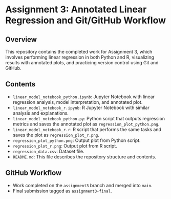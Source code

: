 # Assignment 3: Annotated Linear Regression and Git/GitHub Workflow

## Overview
This repository contains the completed work for Assignment 3, which involves performing linear regression in both Python and R, visualizing results with annotated plots, and practicing version control using Git and GitHub.

## Contents
- `linear_model_notebook_python.ipynb`: Jupyter Notebook with linear regression analysis, model interpretation, and annotated plot.
- `linear_model_notebook_r.ipynb`: R Jupyter Notebook with similar analysis and explanations.
- `linear_model_notebook_python.py`: Python script that outputs regression metrics and saves the annotated plot as `regression_plot_python.png`.
- `linear_model_notebook_r.r`: R script that performs the same tasks and saves the plot as `regression_plot_r.png`.
- `regression_plot_python.png`: Output plot from Python script.
- `regression_plot_r.png`: Output plot from R script.
- `regression_data.csv`: Dataset file.
- `README.md`: This file describes the repository structure and contents.

## GitHub Workflow
- Work completed on the `assignment3` branch and merged into `main`.
- Final submission tagged as `assignment3-final`.
